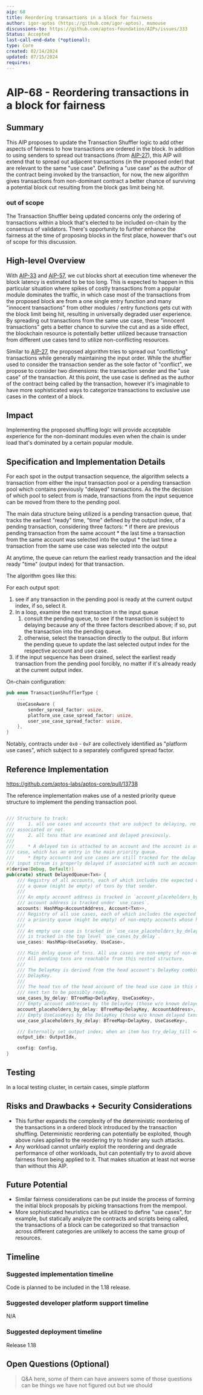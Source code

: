 ```yaml
---
aip: 68
title: Reordering transactions in a block for fairness
author: igor-aptos (https://github.com/igor-aptos), msmouse
discussions-to: https://github.com/aptos-foundation/AIPs/issues/333
Status: Accepted
last-call-end-date (*optional): 
type: Core
created: 02/14/2024
updated: 07/15/2024
requires:
---
```


# AIP-68 - Reordering transactions in a block for fairness


## Summary

This AIP proposes to update the Transaction Shuffler logic to add other aspects of fairness to how transactions are ordered in the block.  In addition to using senders to spread out transactions (from [AIP-27](https://github.com/aptos-foundation/AIPs/blob/main/aips/aip-27.md)), this AIP will extend that to spread out adjacent transactions (in the proposed order) that are relevant to the same "use case". Defining a "use case" as the author of the contract being invoked by the transaction, for now, the new algorithm gives transactions from non-dominant contract a better chance of surviving a potential block cut resulting from the block gas limit being hit.

### out of scope

The Transaction Shuffler being updated concerns only the ordering of transactions within a block that's elected to be included on-chain by the consensus of validators. There's opportunity to further enhance the fairness at the time of proposing blocks in the first place, however that's out of scope for this discussion.

## High-level Overview

With [AIP-33](https://github.com/aptos-foundation/AIPs/blob/main/aips/aip-33.md) and [AIP-57](https://github.com/aptos-foundation/AIPs/blob/main/aips/aip-57.md), we cut blocks short at execution time whenever the block latency is estimated to be too long. This is expected to happen in this particular situation where spikes of costly transactions from a popular module dominates the traffic, in which case most of the transactions from the proposed block are from a one single entry function and many "innocent transactions" from other modules / entry functions gets cut with the block limit being hit, resulting in universally degraded user experience. By spreading out transactions from the same use case, these "innocent transactions" gets a better chance to survive the cut and as a side effect, the blockchain resource is potentially better utilized because transaction from different use cases tend to utilize non-conflicting resources.

Similar to [AIP-27](https://github.com/aptos-foundation/AIPs/blob/main/aips/aip-27.md), the proposed algorithm tries to spread out "conflicting" transactions while generally maintaining the input order. While the shuffler used to consider the transaction sender as the sole factor of "conflict", we propose to consider two dimensions: the transaction sender and the "use case" of the transaction. At this point, the use case is defined as the author of the contract being called by the transaction, however it's imaginable to have more sophisticated ways to categorize transactions to exclusive use cases in the context of a block.


## Impact

Implementing the proposed shuffling logic will provide acceptable experience for the non-dominant modules even when the chain is under load that's dominated by a certain popular module.

## Specification and Implementation Details

For each spot in the output transaction sequence, the algorithm selects a transaction from either the input transaction pool or a pending transaction pool which contains previously "delayed" transactions. As the the decision of which pool to select from is made, transactions from the input sequence can be moved from there to the pending pool.

The main data structure being utilized is a pending transaction queue, that tracks the earliest "ready" time, "time" defined by the output index, of a pending transaction, considering three factors:
    * if there are previous pending transaction from the same account
    * the last time a transaction from the same account was selected into the output
    * the last time a transaction from the same use case was selected into the output

At anytime, the queue can return the earliest ready transaction and the ideal ready "time" (output index) for that transaction.

The algorithm goes like this:

For each output spot:
1. see if any transaction in the pending pool is ready at the current output index, if so, select it.
1. In a loop, examine the next transaction in the input queue
    1. consult the pending queue, to see if the transaction is subject to delaying because any of the three factors described above; if so, put the transaction into the pending queue.
    1. otherwise, select the transaction directly to the output. But inform the pending queue to update the last selected output index for the respective account and use case.
1. if the input sequence has been drained, select the earliest ready transaction from the pending pool forcibly, no matter if it's already ready at the current output index.


On-chain configuration:

```Rust
pub enum TransactionShufflerType {
    ...
    UseCaseAware {
        sender_spread_factor: usize,
        platform_use_case_spread_factor: usize,
        user_use_case_spread_factor: usize,
    },
}
```

Notably, contracts under `0x0` - `0xF` are collectively identified as "platform use cases", which subject to a separately configured spread factor.


## Reference Implementation

https://github.com/aptos-labs/aptos-core/pull/13738

The reference implementation makes use of a nested priority queue structure to implement the pending transaction pool.

``` Rust

/// Structure to track:
///     1. all use cases and accounts that are subject to delaying, no matter they have pending txns
/// associated or not.
///     2. all txns that are examined and delayed previously.
///
///     * A delayed txn is attached to an account and the account is attached to a priority queue in a use
/// case, which has an entry in the main priority queue.
///     * Empty accounts and use cases are still tracked for the delay so that a next txn in the
/// input stream is properly delayed if associated with such an account or use case.
#[derive(Debug, Default)]
pub(crate) struct DelayedQueue<Txn> {
    /// Registry of all accounts, each of which includes the expected output_idx to delay until and
    /// a queue (might be empty) of txns by that sender.
    ///
    /// An empty account address is tracked in `account_placeholders_by_delay` while a non-empty
    /// account address is tracked under `use_cases`.
    accounts: HashMap<AccountAddress, Account<Txn>>,
    /// Registry of all use cases, each of which includes the expected output_idx to delay until and
    /// a priority queue (might be empty) of non-empty accounts whose head txn belongs to that use case.
    ///
    /// An empty use case is tracked in `use_case_placeholders_by_delay` while a non-empty use case
    /// is tracked in the top level `use_cases_by_delay`.
    use_cases: HashMap<UseCaseKey, UseCase>,

    /// Main delay queue of txns. All use cases are non-empty of non-empty accounts.
    /// All pending txns are reachable from this nested structure.
    ///
    /// The DelayKey is derived from the head account's DelayKey combined with the use case's own
    /// DelayKey.
    ///
    /// The head txn of the head account of the head use case in this nested structure is the
    /// next txn to be possibly ready.
    use_cases_by_delay: BTreeMap<DelayKey, UseCaseKey>,
    /// Empty account addresses by the DelayKey (those w/o known delayed txns), kept to track the delay.
    account_placeholders_by_delay: BTreeMap<DelayKey, AccountAddress>,
    /// Empty UseCaseKeys by the DelayKey (those w/o known delayed txns), kept to track the delay.
    use_case_placeholders_by_delay: BTreeMap<DelayKey, UseCaseKey>,

    /// Externally set output index; when an item has try_delay_till <= output_idx, it's deemed ready
    output_idx: OutputIdx,

    config: Config,
}
```

## Testing

In a local testing cluster, in certain cases, simple platform


## Risks and Drawbacks + Security Considerations

* This further expands the complexity of the deterministic reordering of the transactions in a ordered block introduced by the transaction shuffling. Deterministic reordering can potentially be exploited, though above rules applied to the reordering try to hinder any such attacks.
* Any workload cannot unfairly exploit the reordering and degrade performance of other workloads, but can potentially try to avoid above fairness from being applied to it. That makes situation at least not worse than without this AIP.
 

## Future Potential

* Similar fairness considerations can be put inside the process of forming the initial block proposals by picking transactions from the mempool.
* More sophisticated heuristics can be utilized to define "use cases", for example, but statically analyze the contracts and scripts being called, the transactions of a block can be categorized so that transaction across different categories are unlikely to access the same group of resources.

## Timeline

### Suggested implementation timeline

Code is planned to be included in the 1.18 release.

### Suggested developer platform support timeline

N/A

### Suggested deployment timeline

Release 1.18

## Open Questions (Optional)

 > Q&A here, some of them can have answers some of those questions can be things we have not figured out but we should
